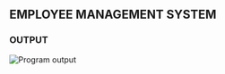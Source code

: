 ## EMPLOYEE MANAGEMENT SYSTEM
### OUTPUT
![Program output](https://github.com/shijuvtm/Assignment2/blob/main/EmployeeMan/Employeepg.jpg)
